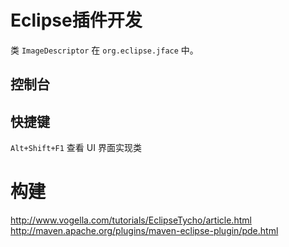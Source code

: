# Eclipse插件开发

类 `ImageDescriptor` 在 `org.eclipse.jface` 中。

## 控制台

## 快捷键

`Alt+Shift+F1` 查看 UI 界面实现类

# 构建

http://www.vogella.com/tutorials/EclipseTycho/article.html
http://maven.apache.org/plugins/maven-eclipse-plugin/pde.html
